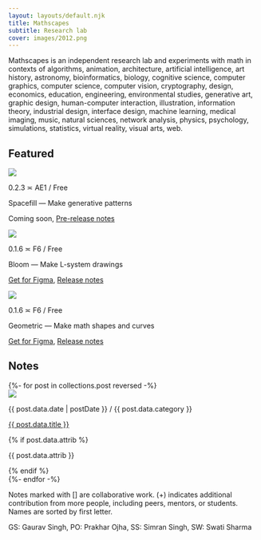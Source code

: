 ```yaml
---
layout: layouts/default.njk
title: Mathscapes
subtitle: Research lab
cover: images/2012.png
---  
```


Mathscapes is an independent research lab and experiments with math in contexts of algorithms, animation, architecture, artificial intelligence, art history, astronomy, bioinformatics, biology, cognitive science, computer graphics, computer science, computer vision, cryptography, design, economics, education, engineering, environmental studies, generative art, graphic design, human-computer interaction, illustration, information theory, industrial design, interface design, machine learning, medical imaging, music, natural sciences, network analysis, physics, psychology, simulations, statistics, virtual reality, visual arts, web.

## Featured

<div class="post">
    <img src="https://cdn.mathscapes.xyz/static/images/2023/spacefill-0.2.jpg" />
    <div>
        <p class="meta">0.2.3 ≍ AE1 / Free</p>
        <p>Spacefill — Make generative patterns</p>
        <p>Coming soon, <a href="/notes/spacefill/0.2/">Pre-release notes</a></p>
    </div>
</div>

<div class="post">
    <img src="https://cdn.mathscapes.xyz/static/images/2023/bloom-0.1.jpg" />
    <div>
        <p class="meta">0.1.6 ≍ F6 / Free</p>
        <p>Bloom — Make L-system drawings</p>
        <p><a href="https://www.figma.com/community/plugin/1227286752522246727">Get for Figma</a>, <a href="/notes/bloom/0.1/">Release notes</a></p>
    </div>
</div>

<div class="post">
    <img src="https://cdn.mathscapes.xyz/static/images/2020/geometric-0.1.jpg" />
    <div>
        <p class="meta">0.1.6 ≍ F6 / Free</p>
        <p>Geometric — Make math shapes and curves</p>
        <p><a href="https://www.figma.com/community/plugin/816329785694858088">Get for Figma</a>, <a href="/notes/geometric/0.1/">Release notes</a></p>
    </div>
</div>

## Notes
  
<div>
    {%- for post in collections.post reversed -%}
    <div class="post">
        <img src="{{ post.data.cover }}" />
        <div>
            <p class="meta">{{ post.data.date | postDate }} / {{ post.data.category }} </p>
            <p><a href="{{ post.url | url }}">{{ post.data.title }}</a></p>
            {% if post.data.attrib %}<p class="meta">{{ post.data.attrib }}</p>{% endif %}
        </div>
    </div>
    {%- endfor -%}
</div>
  
Notes marked with [] are collaborative work. (+) indicates additional contribution from more people, including peers, mentors, or students. Names are sorted by first letter.

GS: Gaurav Singh, PO: Prakhar Ojha, SS: Simran Singh, SW: Swati Sharma
 
